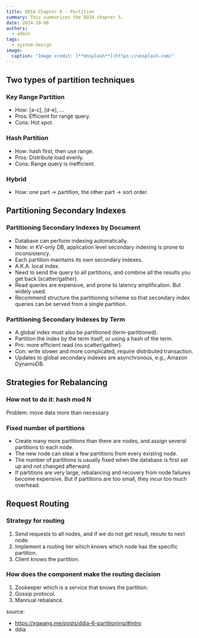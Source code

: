 ```yaml
---
title: DDIA Chapter 6 - Partition
summary: This summarizes the DDIA chapter 5.
date: 2024-10-06
authors:
  - admin
tags:
  - system-design
image:
  caption: "Image credit: [**Unsplash**](https://unsplash.com)"
---
```


## Two types of partition techniques

### Key Range Partition

- How: [a-c], [d-e], ...
- Pros: Efficient for range query.
- Cons: Hot spot.

### Hash Partition

- How: hash first, then use range.
- Pros: Distribute load evenly.
- Cons: Range query is inefficient.

### Hybrid

- How: one part -> partition, the other part -> sort order.

## Partitioning Secondary Indexes

### Partitioning Secondary Indexes by Document

- Database can perform indexing automatically.
- Note: in KV-only DB, application level secondary indexing is prone to inconsistency.
- Each partition maintains its own secondary indexes.
- A.K.A. local index.
- Need to send the query to all partitions, and combine all the results you get back (scatter/gather).
- Read queries are expensive, and prone to latency amplification. But widely used.
- Recommend structure the partitioning scheme so that secondary index queries can be served from a single partition.

### Partitioning Secondary Indexes by Term

- A global index must also be partitioned (term-partitioned).
- Partition the index by the term itself, or using a hash of the term.
- Pro: more efficient read (no scatter/gather).
- Con: write slower and more complicated, require distributed transaction.
- Updates to global secondary indexes are asynchronous, e.g., Amazon DynamoDB.

## Strategies for Rebalancing

### How not to do it: hash mod N

Problem: move data more than necessary

### Fixed number of partitions

- Create many more partitions than there are nodes, and assign several partitions to each node.
- The new node can steal a few partitions from every existing node.
- The number of partitions is usually fixed when the database is first set up and not changed afterward.
- If partitions are very large, rebalancing and recovery from node failures become expensive. But if partitions are too small, they incur too much overhead.

## Request Routing

### Strategy for routing

1. Send requests to all nodes, and if we do not get result, reoute to next node.
2. Implement a routing tier which knows which node has the specific partition.
3. Client knows the partition.

### How does the component make the routing decision

1. Zookeeper which is a service that knows the partition.
2. Gossip protocol.
3. Mannual rebalance.

source:

- https://xgwang.me/posts/ddia-6-partitioning/#intro
- ddia
